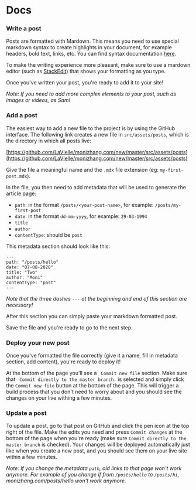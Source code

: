 # Docs

### Write a post
Posts are formatted with Mardown.
This means you need to use special markdown syntax to create highlights in your document, for example headers, bold text, links, etc. You can find syntax documentation [here](https://www.markdownguide.org/basic-syntax/).

To make the writing experience more pleasant, make sure to use a mardown editor (such as [StackEdit](https://stackedit.io/app#)) that shows your formatting as you type.

Once you've written your post, you're ready to add it to your site!

*Note: If you need to add more complex elements to your post, such as images or videos, as Sam!*

### Add a post
The easiest way to add a new file to the project is by using the GitHub interface. The following link creates a new file in `src/assets/posts`, which is the directory in which all posts live:

[https://github.com/LaVielle/monizhang.com/new/master/src/assets/posts](https://github.com/LaVielle/monizhang.com/new/master/src/assets/posts)

Give the file a meaningful name and the `.mdx` file extension (eg: `my-first-post.mdx`).

In the file, you then need to add metadata that will be used to generate the article page:
- `path`: in the format `/posts/<your-post-name>`, for example: `/posts/my-first-post`
- `date`: in the format `dd-mm-yyyy`, for example: `29-03-1994`
- `title`
- `author`
- `contentType`: should be `post`

This metadata section should look like this:
```
---
path: "/posts/hello"
date: "07-08-2020"
title: "Two"
author: "Moni"
contentType: "post"
---
``` 

*Note that the three dashes `---` at the beginning and end of this section are necessary!*

After this section you can simply paste your markdown formatted post.

Save the file and you're ready to go to the next step.

### Deploy your new post
Once you've formatted the file correctly (give it a name, fill in metadata section, add content), you're ready to deploy it!

At the bottom of the page you'll see a ` Commit new file` section.
Make sure that ` Commit directly to the master branch.` is selected and simply click the `Commit new file` button at the bottom of the page.
This will trigger a build process that you don't need to worry about and you should see the changes on your live withing a few minutes.

### Update a post
To update a post, go to that post on GitHub and click the pen icon at the top right of the file.
Make the edits you need and press `Commit changes` at the bottom of the page when you're ready (make sure `Commit directly to the master branch` is checked).
Your changes will be deployed automatically just like when you create a new post, and you should see them on your live site within a few minutes.

*Note: If you change the metadata `path`, old links to that page won't work anymore. For example of you change if from `/posts/hello` to `/posts/hi`, monizhang.com/posts/hello won't work anymore.*

